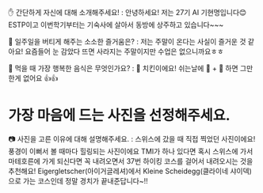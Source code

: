 ✋ 간단하게 자신에 대해 소개해주세요!
: 안녕하세요! 저는 27기 AI 기현명입니다😊 ESTP이고 이번학기부터는 기숙사에 살아서 동방에 상주하고 있습니다~~~ 
 
🎁 일주일을 버티게 해주는 소소한 즐거움은? 
: 저는 주말이 온다는 사실이 즐거운 것 같아요! 요즘들어 눈 감았다 뜨면 사라지는 주말이지만 수업은 없으니까요ㅎㅎ

   
👅 먹을 때 가장 행복한 음식은 무엇인가요?
: 🍗 치킨이에요! 쉬는날에 🍗 + 🍺 하면 그만한게 없어요 👍👍
 
 # 가장 마음에 드는 사진을 선정해주세요. 
📷 사진을 고른 이유에 대해 설명해주세요. 
: 스위스에 갔을 때 직접 찍었던 사진이에요! 풍경이 이뻐서 볼 때마다 힐링되는 사진이에요
TMI가 하나 있다면 혹시 스위스에 가서 마테호른에 가게 되신다면 꼭 내려오면서 37번 하이킹 코스를 걸어서 내려오시는 것을 추천해요! Eigergletscher(아이거글레셔)에서  Kleine Scheidegg(클라이네 샤이덱)으로 가는 코스인데 정말 경치가 끝내준답니다~!!
